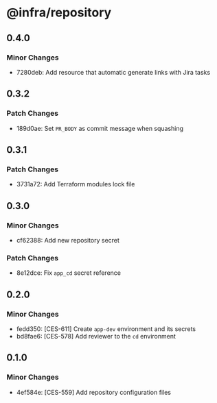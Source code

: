 # @infra/repository

## 0.4.0

### Minor Changes

- 7280deb: Add resource that automatic generate links with Jira tasks

## 0.3.2

### Patch Changes

- 189d0ae: Set `PR_BODY` as commit message when squashing

## 0.3.1

### Patch Changes

- 3731a72: Add Terraform modules lock file

## 0.3.0

### Minor Changes

- cf62388: Add new repository secret

### Patch Changes

- 8e12dce: Fix `app_cd` secret reference

## 0.2.0

### Minor Changes

- fedd350: [CES-611] Create `app-dev` environment and its secrets
- bd8fae6: [CES-578] Add reviewer to the `cd` environment

## 0.1.0

### Minor Changes

- 4ef584e: [CES-559] Add repository configuration files
